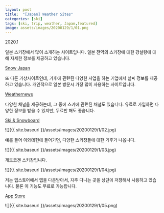 ```yaml
---
layout: post
title:  "[Japan] Weather Sites"
categories: [ski]
tags: [ski, trip, weather, Japan,featured]
image: assets/images/20200129/1/01.png
---
```


2020.1

일본 스키장에서 많이 소개하는 사이트입니다.
일본 전역의 스키장에 대한 강설량에 대해 자세한 정보를 제공하고 있습니다.

[Snow Japan][weather1]


또 다른 기상사이트인데, 기후에 관련된 다양한 사업을 하는 기업에서 날씨 정보를 제공하고 있습니다.
개인적으로 일본 방문시 가장 많이 사용하는 사이트입니다.
 
[Weathernews][weather2]

다양한 채널을 제공하는데, 그 중에 스키에 관련된 채널도 있습니다.
유료로 가입하면 다양한 정보를 받을 수 있지만, 무료만 해도 좋습니다.

[Ski & Snowboard][weather3]

![]({{ site.baseurl }}/assets/images/20200129/1/02.jpg)

예를 들어 이와테현에 들어가면, 다양한 스키장들에 대한 기후가 나옵니다.

![]({{ site.baseurl }}/assets/images/20200129/1/03.jpg)

게토코겐 스키장입니다.

![]({{ site.baseurl }}/assets/images/20200129/1/04.jpg)

저는 앱스토어에서 앱을 다운받아서, 자주 다니는 곳을 상단에 저장해서 사용하고 있습니다.
물론 이 기능도 무료로 가능합니다.

[App Store][weather4]

![]({{ site.baseurl }}/assets/images/20200129/1/05.png)

[weather1]: https://www.snowjapan.com
[weather2]: https://global.weathernews.com
[weather3]: https://weathernews.jp/s/ski/?fm=sw
[weather4]: https://apple.co/2uDKliU